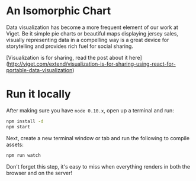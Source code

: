 # An Isomorphic Chart

Data visualization has become a more frequent element of our work at Viget. Be it simple pie charts or beautiful maps displaying jersey sales, visually representing data in a compelling way is a great device for storytelling and provides rich fuel for social sharing.

[Visualization is for sharing, read the post about it here] (http://viget.com/extend/visualization-is-for-sharing-using-react-for-portable-data-visualization)

# Run it locally

After making sure you have `node 0.10.x`, open up a terminal and run:

```bash
npm install -d
npm start
```

Next, create a new terminal window or tab and run the following to
compile assets:

```bash
npm run watch
```

Don't forget this step, it's easy to miss when everything renders in
both the browser and on the server!
